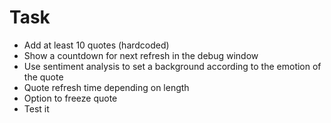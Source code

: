 # Task
* Add at least 10 quotes (hardcoded)
* Show a countdown for next refresh in the debug window
* Use sentiment analysis to set a background according to the emotion of the quote
* Quote refresh time depending on length
* Option to freeze quote
* Test it
